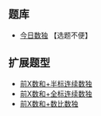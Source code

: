 ## 题库
- [今日数独](https://cn.sudoku.today/dailysudoku/) 【选题不便】

## 扩展题型
- [前X数和+半标连续数独](../混合类/前X数和+半标连续数独.md)
- [前X数和+全标连续数独](../混合类/前X数和+全标连续数独.md)
- [前X数和+数比数独](../混合类/前X数和+数比数独.md)